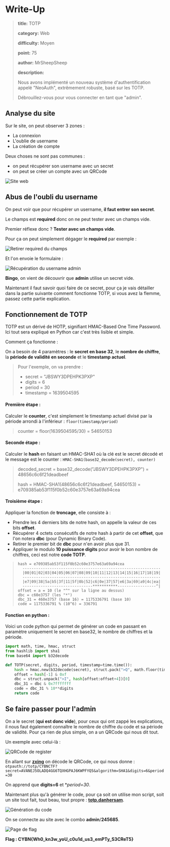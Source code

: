 # Write-Up
> **title:** TOTP
>
> **category:** Web
>
> **difficulty:** Moyen
>
> **point:** 75
>
> **author:** MrSheepSheep
>
> **description:**
>
> Nous avons implémenté un nouveau système d'authentification appelé "NeoAuth", extrêmement robuste, basé sur les TOTP.
>
> Débrouillez-vous pour vous connecter en tant que "admin".


## Analyse du site

Sur le site, on peut observer 3 zones :
- La connexion
- L'oublie de username
- La création de compte

Deux choses ne sont pas communes :
- on peut récupérer son username avec un secret
- on peut se créer un compte avec un QRCode

![Site web](images/site.png)


## Abus de l'oubli du username

On peut voir que pour récupérer un username, **il faut entrer son secret**.

Le champs est **required** donc on ne peut tester avec un champs vide.

Premier réflexe donc ? **Tester avec un champs vide**.

Pour ça on peut simplement dégager le **required** par exemple :

![Retirer required du champs](images/required.png)

Et l'on envoie le formulaire :

![Récupération du username admin](images/username.png)

**Bingo**, on vient de découvrir que **admin** utilise un secret vide.

Maintenant il faut savoir quoi faire de ce secret, pour ça je vais détailler dans la partie suivante comment fonctionne TOTP, si vous avez la flemme, passez cette partie explication.


## Fonctionnement de TOTP

TOTP est un dérivé de HOTP, signifiant HMAC-Based One Time Password. Ici tout sera expliqué en Python car c'est très lisible et simple.

Comment ça fonctionne :

On a besoin de 4 paramètres : le **secret en base 32**, le **nombre de chiffre**, la **période de validité en seconde** et le **timestamp actuel**.

> Pour l'exemple, on va prendre :
> - secret = "JBSWY3DPEHPK3PXP"
> - digits = 6
> - period = 30
> - timestamp = 1639504595

#### Première étape :

Calculer le **counter**, c'est simplement le timestamp actuel divisé par la période arrondi à l'inférieur : `floor(timestamp/period)`

> counter = floor(1639504595/30) = 54650153


#### Seconde étape :

Calculer le **hash** en faisant un HMAC-SHA1 où la clé est le secret décodé et le message est le counter : `HMAC-SHA1(base32_decode(secret), counter)`

> decoded_secret = base32_decode("JBSWY3DPEHPK3PXP") = 48656c6c6f21deadbeef
>
> hash = HMAC-SHA1(48656c6c6f21deadbeef, 54650153) = e709385ab53f115f0b52c60e3757e63a69a94cea

 #### Troisième étape :

Appliquer la fonction de **troncage**, elle consiste à :
- Prendre les 4 derniers bits de notre hash, on appelle la valeur de ces bits **offset**.
- Récupérer 4 octets consécutifs de notre hash à partir de cet **offset**, que l'on notera **dbc** (pour Dynamic Binary Code).
- Retirer le premier bit de **dbc** pour n'en avoir plus que 31.
- Appliquer le modulo **10 puissance digits**  pour avoir le bon nombre de chiffres, ceci est notre **code TOTP**.

> ```
> hash = e709385ab53f115f0b52c60e3757e63a69a94cea
>   -------------------------------------------------------------
>   |00|01|02|03|04|05|06|07|08|09|10|11|12|13|14|15|16|17|18|19|
>   -------------------------------------------------------------
>   |e7|09|38|5a|b5|3f|11|5f|0b|52|c6|0e|37|57|e6|3a|69|a9|4c|ea|
>   -------------------------------***********-----------------^|
> offset = a = 10 (le "^" sur la ligne au dessus)
> dbc = c60e3757 (les "*")
> dbc_31 = 460e3757 (base 16) = 1175336791 (base 10)
> code = 1175336791 % (10^6) = 336791
> ```


#### Fonction en python :

Voici un code python qui permet de générer un code en passant en paramètre uniquement le secret en base32, le nombre de chiffres et la période.

```python
import math, time, hmac, struct
from hashlib import sha1
from base64 import b32decode

def TOTP(secret, digits, period, timestamp=time.time()):
    hash = hmac.new(b32decode(secret), struct.pack(">Q", math.floor(timestamp / period)), sha1).digest()
    offset = hash[-1] & 0xf
    dbc = struct.unpack(">I", hash[offset:offset+4])[0]
    dbc_31 = dbc & 0x7fffffff
    code = dbc_31 % 10**digits
    return code
```


## Se faire passer pour l'admin

On a le secret (**qui est donc vide**), pour ceux qui ont zappé les explications, il nous faut également connaître le nombre de chiffre du code et sa période de validité. Pour ça rien de plus simple, on a un QRCode qui nous dit tout.

Un exemple avec celui-là :

![QRCode de register](images/qrcode.png)

En allant sur **[zxing](https://zxing.org)** on décode le QRCode, ce qui nous donne :
`otpauth://totp/CYBNCTF?secret=AVANEJ5OLADQ4GG6TQXHGPAJ6KWPFYQ5&algorithm=SHA1&digits=6&period=30`

On apprend que **digits=6** et **period=30*.

Maintenant plus qu'à générer le code, pour ça soit on utilise mon script, soit un site tout fait, tout beau, tout propre : **[totp.danhersam](https://totp.danhersam.com)**.

![Génération du code](images/generate.png)

On se connecte au site avec le combo **admin**/**245685**.

![Page de flag](images/flag.png)

**Flag : CYBN{Wh0_kn3w_yoU_c0u1d_us3_emPTy_S3CReT5}**
